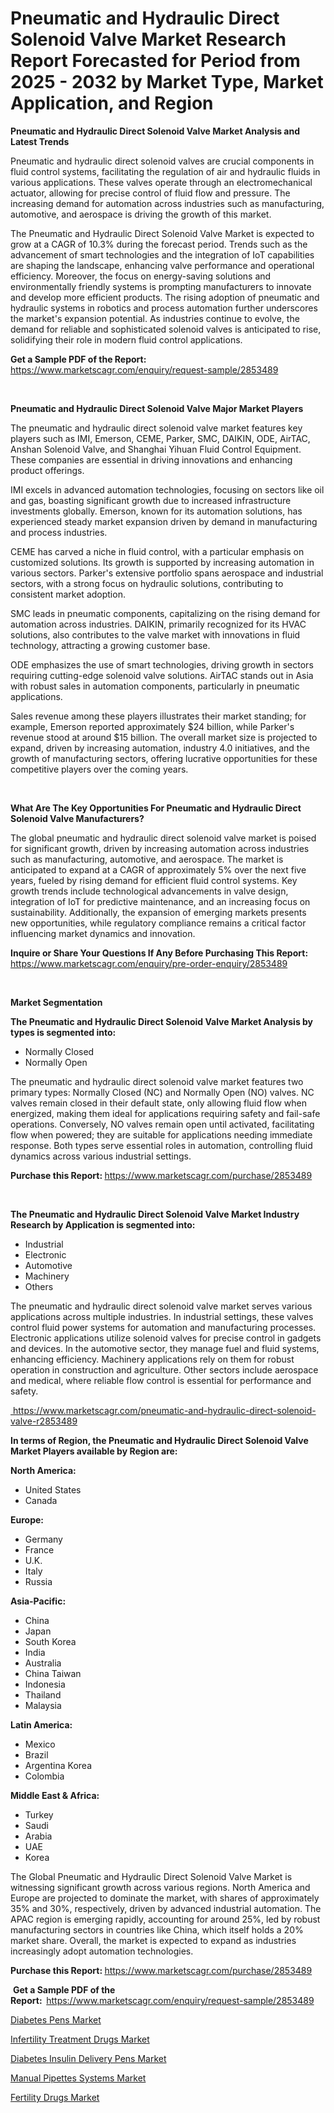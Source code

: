 <p><h1>Pneumatic and Hydraulic Direct Solenoid Valve Market Research Report Forecasted for Period from 2025 -  2032 by Market Type, Market Application, and Region</h1></p><p><strong>Pneumatic and Hydraulic Direct Solenoid Valve Market Analysis and Latest Trends</strong></p>
<p><p>Pneumatic and hydraulic direct solenoid valves are crucial components in fluid control systems, facilitating the regulation of air and hydraulic fluids in various applications. These valves operate through an electromechanical actuator, allowing for precise control of fluid flow and pressure. The increasing demand for automation across industries such as manufacturing, automotive, and aerospace is driving the growth of this market. </p><p>The Pneumatic and Hydraulic Direct Solenoid Valve Market is expected to grow at a CAGR of 10.3% during the forecast period. Trends such as the advancement of smart technologies and the integration of IoT capabilities are shaping the landscape, enhancing valve performance and operational efficiency. Moreover, the focus on energy-saving solutions and environmentally friendly systems is prompting manufacturers to innovate and develop more efficient products. The rising adoption of pneumatic and hydraulic systems in robotics and process automation further underscores the market's expansion potential. As industries continue to evolve, the demand for reliable and sophisticated solenoid valves is anticipated to rise, solidifying their role in modern fluid control applications.</p></p>
<p><strong>Get a Sample PDF of the Report:&nbsp;</strong> <a href="https://www.marketscagr.com/enquiry/request-sample/2853489?utm_campaign=2136&utm_medium=2&utm_source=Github&utm_content=ia&utm_term=12032025&utm_id=pneumatic-and-hydraulic-direct-solenoid-valve">https://www.marketscagr.com/enquiry/request-sample/2853489</a></p>
<p>&nbsp;</p>
<p><strong>Pneumatic and Hydraulic Direct Solenoid Valve Major Market Players</strong></p>
<p><p>The pneumatic and hydraulic direct solenoid valve market features key players such as IMI, Emerson, CEME, Parker, SMC, DAIKIN, ODE, AirTAC, Anshan Solenoid Valve, and Shanghai Yihuan Fluid Control Equipment. These companies are essential in driving innovations and enhancing product offerings.</p><p>IMI excels in advanced automation technologies, focusing on sectors like oil and gas, boasting significant growth due to increased infrastructure investments globally. Emerson, known for its automation solutions, has experienced steady market expansion driven by demand in manufacturing and process industries.</p><p>CEME has carved a niche in fluid control, with a particular emphasis on customized solutions. Its growth is supported by increasing automation in various sectors. Parker's extensive portfolio spans aerospace and industrial sectors, with a strong focus on hydraulic solutions, contributing to consistent market adoption.</p><p>SMC leads in pneumatic components, capitalizing on the rising demand for automation across industries. DAIKIN, primarily recognized for its HVAC solutions, also contributes to the valve market with innovations in fluid technology, attracting a growing customer base.</p><p>ODE emphasizes the use of smart technologies, driving growth in sectors requiring cutting-edge solenoid valve solutions. AirTAC stands out in Asia with robust sales in automation components, particularly in pneumatic applications.</p><p>Sales revenue among these players illustrates their market standing; for example, Emerson reported approximately $24 billion, while Parker's revenue stood at around $15 billion. The overall market size is projected to expand, driven by increasing automation, industry 4.0 initiatives, and the growth of manufacturing sectors, offering lucrative opportunities for these competitive players over the coming years.</p></p>
<p>&nbsp;</p>
<p><strong>What Are The Key Opportunities For Pneumatic and Hydraulic Direct Solenoid Valve Manufacturers?</strong></p>
<p><p>The global pneumatic and hydraulic direct solenoid valve market is poised for significant growth, driven by increasing automation across industries such as manufacturing, automotive, and aerospace. The market is anticipated to expand at a CAGR of approximately 5% over the next five years, fueled by rising demand for efficient fluid control systems. Key growth trends include technological advancements in valve design, integration of IoT for predictive maintenance, and an increasing focus on sustainability. Additionally, the expansion of emerging markets presents new opportunities, while regulatory compliance remains a critical factor influencing market dynamics and innovation.</p></p>
<p><strong>Inquire or Share Your Questions If Any Before Purchasing This Report:</strong> <a href="https://www.marketscagr.com/enquiry/pre-order-enquiry/2853489?utm_campaign=2136&utm_medium=2&utm_source=Github&utm_content=ia&utm_term=12032025&utm_id=pneumatic-and-hydraulic-direct-solenoid-valve">https://www.marketscagr.com/enquiry/pre-order-enquiry/2853489</a></p>
<p>&nbsp;</p>
<p><strong>Market Segmentation</strong></p>
<p><strong>The Pneumatic and Hydraulic Direct Solenoid Valve Market Analysis by types is segmented into:</strong></p>
<p><ul><li>Normally Closed</li><li>Normally Open</li></ul></p>
<p><p>The pneumatic and hydraulic direct solenoid valve market features two primary types: Normally Closed (NC) and Normally Open (NO) valves. NC valves remain closed in their default state, only allowing fluid flow when energized, making them ideal for applications requiring safety and fail-safe operations. Conversely, NO valves remain open until activated, facilitating flow when powered; they are suitable for applications needing immediate response. Both types serve essential roles in automation, controlling fluid dynamics across various industrial settings.</p></p>
<p><strong>Purchase this Report:&nbsp;</strong><a href="https://www.marketscagr.com/purchase/2853489?utm_campaign=2136&utm_medium=2&utm_source=Github&utm_content=ia&utm_term=12032025&utm_id=pneumatic-and-hydraulic-direct-solenoid-valve">https://www.marketscagr.com/purchase/2853489</a></p>
<p>&nbsp;</p>
<p><strong>The Pneumatic and Hydraulic Direct Solenoid Valve Market Industry Research by Application is segmented into:</strong></p>
<p><ul><li>Industrial</li><li>Electronic</li><li>Automotive</li><li>Machinery</li><li>Others</li></ul></p>
<p><p>The pneumatic and hydraulic direct solenoid valve market serves various applications across multiple industries. In industrial settings, these valves control fluid power systems for automation and manufacturing processes. Electronic applications utilize solenoid valves for precise control in gadgets and devices. In the automotive sector, they manage fuel and fluid systems, enhancing efficiency. Machinery applications rely on them for robust operation in construction and agriculture. Other sectors include aerospace and medical, where reliable flow control is essential for performance and safety.</p></p>
<p><a href="https://www.marketscagr.com/pneumatic-and-hydraulic-direct-solenoid-valve-r2853489?utm_campaign=2136&utm_medium=2&utm_source=Github&utm_content=ia&utm_term=12032025&utm_id=pneumatic-and-hydraulic-direct-solenoid-valve">&nbsp;https://www.marketscagr.com/pneumatic-and-hydraulic-direct-solenoid-valve-r2853489</a></p>
<p><strong>In terms of Region, the Pneumatic and Hydraulic Direct Solenoid Valve Market Players available by Region are:</strong></p>
<p>
    <p> <strong> North America: </strong>
        <ul>
            <li>United States</li>
            <li>Canada</li>
        </ul>
        </p> 
    <p> <strong> Europe: </strong>
        <ul>
            <li>Germany</li>
            <li>France</li>
            <li>U.K.</li>
            <li>Italy</li>
            <li>Russia</li>
        </ul>
        </p> 
    <p> <strong> Asia-Pacific: </strong>
        <ul>
            <li>China</li>
            <li>Japan</li>
            <li>South Korea</li>
            <li>India</li>
            <li>Australia</li>
            <li>China Taiwan</li>
            <li>Indonesia</li>
            <li>Thailand</li>
            <li>Malaysia</li>
        </ul>
        </p> 
    <p> <strong> Latin America: </strong>
        <ul>
            <li>Mexico</li>
            <li>Brazil</li>
            <li>Argentina Korea</li>
            <li>Colombia</li>
        </ul>
        </p> 
    <p> <strong> Middle East & Africa: </strong>
        <ul>
            <li>Turkey</li>
            <li>Saudi</li>
            <li>Arabia</li>
            <li>UAE</li>
            <li>Korea</li>
        </ul>
    </p>
    </p>
<p><p>The Global Pneumatic and Hydraulic Direct Solenoid Valve Market is witnessing significant growth across various regions. North America and Europe are projected to dominate the market, with shares of approximately 35% and 30%, respectively, driven by advanced industrial automation. The APAC region is emerging rapidly, accounting for around 25%, led by robust manufacturing sectors in countries like China, which itself holds a 20% market share. Overall, the market is expected to expand as industries increasingly adopt automation technologies.</p></p>
<p><strong>Purchase this Report: </strong><a href="https://www.marketscagr.com/purchase/2853489?utm_campaign=2136&utm_medium=2&utm_source=Github&utm_content=ia&utm_term=12032025&utm_id=pneumatic-and-hydraulic-direct-solenoid-valve">https://www.marketscagr.com/purchase/2853489</a></p>
<p>&nbsp;<strong>Get a Sample PDF of the Report:&nbsp;&nbsp;</strong><a href="https://www.marketscagr.com/enquiry/request-sample/2853489?utm_campaign=2136&utm_medium=2&utm_source=Github&utm_content=ia&utm_term=12032025&utm_id=pneumatic-and-hydraulic-direct-solenoid-valve">https://www.marketscagr.com/enquiry/request-sample/2853489</a></p>
<p><strong></strong></p>
<p><p><a href="https://github.com/sungbruington660/Market-Research-Report-List-1/blob/main/diabetes-pens-market.md?utm_campaign=2136&utm_medium=2&utm_source=Github&utm_content=ia&utm_term=12032025&utm_id=pneumatic-and-hydraulic-direct-solenoid-valve">Diabetes Pens Market</a></p><p><a href="https://github.com/bensemilia864/Market-Research-Report-List-1/blob/main/infertility-treatment-drugs-market.md?utm_campaign=2136&utm_medium=2&utm_source=Github&utm_content=ia&utm_term=12032025&utm_id=pneumatic-and-hydraulic-direct-solenoid-valve">Infertility Treatment Drugs Market</a></p><p><a href="https://github.com/pimanoruman/Market-Research-Report-List-1/blob/main/diabetes-insulin-delivery-pens-market.md?utm_campaign=2136&utm_medium=2&utm_source=Github&utm_content=ia&utm_term=12032025&utm_id=pneumatic-and-hydraulic-direct-solenoid-valve">Diabetes Insulin Delivery Pens Market</a></p><p><a href="https://github.com/adyawafurber1/Market-Research-Report-List-1/blob/main/manual-pipettes-systems-market.md?utm_campaign=2136&utm_medium=2&utm_source=Github&utm_content=ia&utm_term=12032025&utm_id=pneumatic-and-hydraulic-direct-solenoid-valve">Manual Pipettes Systems Market</a></p><p><a href="https://github.com/gerdabatiskzv9/Market-Research-Report-List-1/blob/main/fertility-drugs-market.md?utm_campaign=2136&utm_medium=2&utm_source=Github&utm_content=ia&utm_term=12032025&utm_id=pneumatic-and-hydraulic-direct-solenoid-valve">Fertility Drugs Market</a></p></p>